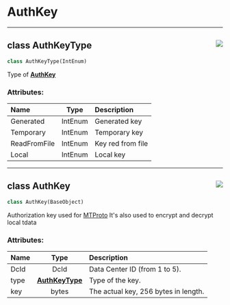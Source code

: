 <!-- vim: syntax=Markdown -->

# AuthKey

<a id="td.auth.AuthKeyType"></a>


---
## <span class="highlight"><span class="k">class </span></span><span class="highlight"><span class="nc">AuthKeyType</span></span><a href="https://github.com/thedemons/opentele/blob/1fff1b19ce2c158cb947246a413d84360c4e26fc/src/td/auth.py#L11"><img align="right" style="float:right;" src="https://img.shields.io/badge/view-source-green"></a>

```python
class AuthKeyType(IntEnum)
```

Type of <a class="codehl codehl_obj" href="authkey.md#class-authkey"><b>AuthKey</b></a><br>
<h3>Attributes:</h3>

| Name | Type | Description |
| :--- | :--: | :---------- |
| <span class="highlight"><span class="n">Generated</span></span> | <span class="highlight"><span class="nc">IntEnum</span></span> | Generated key |
| <span class="highlight"><span class="n">Temporary</span></span> | <span class="highlight"><span class="nc">IntEnum</span></span> | Temporary key |
| <span class="highlight"><span class="n">ReadFromFile</span></span> | <span class="highlight"><span class="nc">IntEnum</span></span> | Key red from file |
| <span class="highlight"><span class="n">Local</span></span> | <span class="highlight"><span class="nc">IntEnum</span></span> | Local key |



<a id="td.auth.AuthKey"></a>


---
## <span class="highlight"><span class="k">class </span></span><span class="highlight"><span class="nc">AuthKey</span></span><a href="https://github.com/thedemons/opentele/blob/1fff1b19ce2c158cb947246a413d84360c4e26fc/src/td/auth.py#L35"><img align="right" style="float:right;" src="https://img.shields.io/badge/view-source-green"></a>

```python
class AuthKey(BaseObject)
```

Authorization key used for [MTProto](https://core.telegram.org/mtproto)
It's also used to encrypt and decrypt local tdata<br>
<h3>Attributes:</h3>

| Name | Type | Description |
| :--- | :--: | :---------- |
| <span class="highlight"><span class="nc">DcId</span></span> | <span class="highlight"><span class="nc">DcId</span></span> | Data Center ID (from 1 to 5). |
| <span class="highlight"><span class="bp">type</span></span> | <a class="codehl codehl_obj" href="authkey.md#class-authkeytype"><b>AuthKeyType</b></a> | Type of the key. |
| <span class="highlight"><span class="n">key</span></span> | <span class="highlight"><span class="bp">bytes</span></span> | The actual key, 256 <span class="highlight"><span class="bp">bytes</span></span> in length. |



